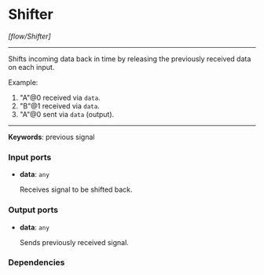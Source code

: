 # Shifter

_[flow/Shifter]_

---

Shifts incoming data back in time by releasing the previously received data on each input.   
  
Example:  
1. "A"@0 received via `data`.  
2. "B"@1 received via `data`.  
3. "A"@0 sent via `data` (output).  

---

__Keywords__: previous signal

### Input ports

* __data__: ` any `

    Receives signal to be shifted back.

### Output ports

* __data__: ` any `

    Sends previously received signal.

### Dependencies




